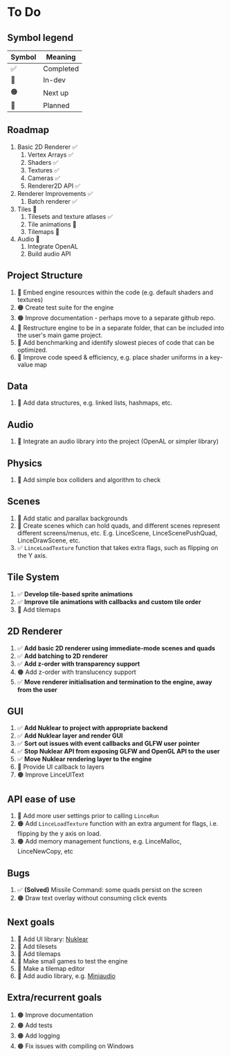 # To Do

## Symbol legend
| Symbol | Meaning |
| ------ | ------- |
|   ✅   | Completed |
|   💛   | In-dev    |
|   🟠   | Next up   |
|   🔷   | Planned   |


## Roadmap
1. Basic 2D Renderer ✅
	1. Vertex Arrays ✅
	2. Shaders ✅
	3. Textures ✅
	4. Cameras ✅
	5. Renderer2D API ✅
2. Renderer Improvements ✅
	1. Batch renderer ✅
3. Tiles 💛
	1. Tilesets and texture atlases ✅
	2. Tile animations 💛
	3. Tilemaps 💛
4. Audio 🔷
	1. Integrate OpenAL
	2. Build audio API

## Project Structure
1. 💛 Embed engine resources within the code (e.g. default shaders and textures)
2. 🟠 Create test suite for the engine
3. 🟠 Improve documentation - perhaps move to a separate github repo.
4. 🔷 Restructure engine to be in a separate folder, that can be included into the user's main game project.
5. 💛 Add benchmarking and identify slowest pieces of code that can be optimized.
6. 🔷 Improve code speed & efficiency, e.g. place shader uniforms in a key-value map

## Data
1. 🔷 Add data structures, e.g. linked lists, hashmaps, etc. 

## Audio
1. 🔷 Integrate an audio library into the project (OpenAL or simpler library)

## Physics
1. 💛 Add simple box colliders and algorithm to check

## Scenes
1. 🔷 Add static and parallax backgrounds
2. 🔷 Create scenes which can hold quads, and different scenes represent different screens/menus, etc. E.g. LinceScene, LinceScenePushQuad, LinceDrawScene, etc.
3. ✅ `LinceLoadTexture` function that takes extra flags, such as flipping on the Y axis.

## Tile System
1. ✅ **Develop tile-based sprite animations**
2. ✅ **Improve tile animations with callbacks and custom tile order**
2. 💛 Add tilemaps

## 2D Renderer
1. ✅ **Add basic 2D renderer using immediate-mode scenes and quads**
2. ✅ **Add batching to 2D renderer**
3. ✅ **Add z-order with transparency support**
4. 🟠 Add z-order with translucency support
5. ✅ **Move renderer initialisation and termination to the engine, away from the user**

## GUI
1. ✅ **Add Nuklear to project with appropriate backend**
2. ✅ **Add Nuklear layer and render GUI**
3. ✅ **Sort out issues with event callbacks and GLFW user pointer**
4. ✅ **Stop Nuklear API from exposing GLFW and OpenGL API to the user**
5. ✅ **Move Nuklear rendering layer to the engine**
6. 🔷 Provide UI callback to layers
7. 🟠 Improve LinceUIText

## API ease of use
1. 💛 Add more user settings prior to calling `LinceRun`
2. 🟠 Add `LinceLoadTexture` function with an extra argument for flags, i.e. flipping by the y axis on load.
3. 🟠 Add memory management functions, e.g. LinceMalloc, LinceNewCopy, etc

## Bugs
1. ✅ **(Solved)** Missile Command: some quads persist on the screen
2. 🟠 Draw text overlay without consuming click events

## Next goals
1. 💛 Add UI library: [Nuklear](https://github.com/Immediate-Mode-UI/Nuklear/)
2. 💛 Add tilesets
3. 🔷 Add tilemaps
4. 🔷 Make small games to test the engine
5. 🔷 Make a tilemap editor
6. 🔷 Add audio library, e.g. [Miniaudio](https://github.com/mackron/miniaudio)

## Extra/recurrent goals
1. 🟠 Improve documentation
2. 🟠 Add tests
3. 🟠 Add logging
4. 🟠 Fix issues with compiling on Windows
